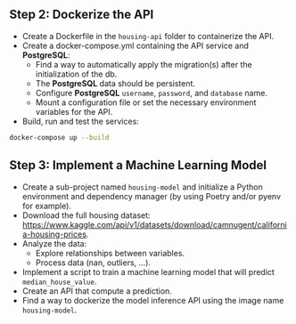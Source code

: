 ## Step 2: Dockerize the API

- Create a Dockerfile in the `housing-api` folder to containerize the API.
- Create a docker-compose.yml containing the API service and **PostgreSQL**:
  - Find a way to automatically apply the migration(s) after the initialization of the db.
  - The **PostgreSQL** data should be persistent.
  - Configure **PostgreSQL** `username`, `password`, and `database` name.
  - Mount a configuration file or set the necessary environment variables for the API.
- Build, run and test the services:

```bash
docker-compose up --build
```

## Step 3: Implement a Machine Learning Model

- Create a sub-project named `housing-model` and initialize a Python environment and dependency manager (by using Poetry and/or pyenv for example).
- Download the full housing dataset: https://www.kaggle.com/api/v1/datasets/download/camnugent/california-housing-prices.
- Analyze the data:
  - Explore relationships between variables.
  - Process data (nan, outliers, ...).
- Implement a script to train a machine learning model that will predict `median_house_value`.
- Create an API that compute a prediction.
- Find a way to dockerize the model inference API using the image name `housing-model`.
